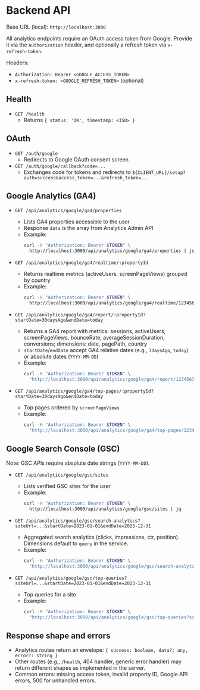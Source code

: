 # Backend API

Base URL (local): `http://localhost:3000`

All analytics endpoints require an OAuth access token from Google. Provide it via the `Authorization` header, and optionally a refresh token via `x-refresh-token`.

Headers:
- `Authorization: Bearer <GOOGLE_ACCESS_TOKEN>`
- `x-refresh-token: <GOOGLE_REFRESH_TOKEN>` (optional)

## Health

- `GET /health`
  - Returns `{ status: 'OK', timestamp: <ISO> }`

## OAuth

- `GET /auth/google`
  - Redirects to Google OAuth consent screen
- `GET /auth/google/callback?code=...`
  - Exchanges code for tokens and redirects to `${CLIENT_URL}/setup?auth=success&access_token=...&refresh_token=...`

## Google Analytics (GA4)

- `GET /api/analytics/google/ga4/properties`
  - Lists GA4 properties accessible to the user
  - Response `data` is the array from Analytics Admin API
  - Example:
    ```bash
    curl -H "Authorization: Bearer $TOKEN" \
      http://localhost:3000/api/analytics/google/ga4/properties | jq
    ```

- `GET /api/analytics/google/ga4/realtime/:propertyId`
  - Returns realtime metrics (activeUsers, screenPageViews) grouped by country
  - Example:
    ```bash
    curl -H "Authorization: Bearer $TOKEN" \
      http://localhost:3000/api/analytics/google/ga4/realtime/123456789
    ```

- `GET /api/analytics/google/ga4/report/:propertyId?startDate=30daysAgo&endDate=today`
  - Returns a GA4 report with metrics: sessions, activeUsers, screenPageViews, bounceRate, averageSessionDuration, conversions; dimensions: date, pagePath, country
  - `startDate`/`endDate` accept GA4 relative dates (e.g., `7daysAgo`, `today`) or absolute dates (`YYYY-MM-DD`)
  - Example:
    ```bash
    curl -H "Authorization: Bearer $TOKEN" \
      "http://localhost:3000/api/analytics/google/ga4/report/123456789?startDate=30daysAgo&endDate=today"
    ```

- `GET /api/analytics/google/ga4/top-pages/:propertyId?startDate=30daysAgo&endDate=today`
  - Top pages ordered by `screenPageViews`
  - Example:
    ```bash
    curl -H "Authorization: Bearer $TOKEN" \
      "http://localhost:3000/api/analytics/google/ga4/top-pages/123456789?startDate=30daysAgo&endDate=today"
    ```

## Google Search Console (GSC)

Note: GSC APIs require absolute date strings (`YYYY-MM-DD`).

- `GET /api/analytics/google/gsc/sites`
  - Lists verified GSC sites for the user
  - Example:
    ```bash
    curl -H "Authorization: Bearer $TOKEN" \
      http://localhost:3000/api/analytics/google/gsc/sites | jq
    ```

- `GET /api/analytics/google/gsc/search-analytics?siteUrl=...&startDate=2023-01-01&endDate=2023-12-31`
  - Aggregated search analytics (clicks, impressions, ctr, position). Dimensions default to `query` in the service.
  - Example:
    ```bash
    curl -H "Authorization: Bearer $TOKEN" \
      "http://localhost:3000/api/analytics/google/gsc/search-analytics?siteUrl=https%3A%2F%2Fexample.com%2F&startDate=2024-01-01&endDate=2024-01-31"
    ```

- `GET /api/analytics/google/gsc/top-queries?siteUrl=...&startDate=2023-01-01&endDate=2023-12-31`
  - Top queries for a site
  - Example:
    ```bash
    curl -H "Authorization: Bearer $TOKEN" \
      "http://localhost:3000/api/analytics/google/gsc/top-queries?siteUrl=https%3A%2F%2Fexample.com%2F&startDate=2024-01-01&endDate=2024-01-31"
    ```

## Response shape and errors

- Analytics routes return an envelope: `{ success: boolean, data?: any, error?: string }`
- Other routes (e.g., `/health`, 404 handler, generic error handler) may return different shapes as implemented in the server.
- Common errors: missing access token, invalid property ID, Google API errors, 500 for unhandled errors.